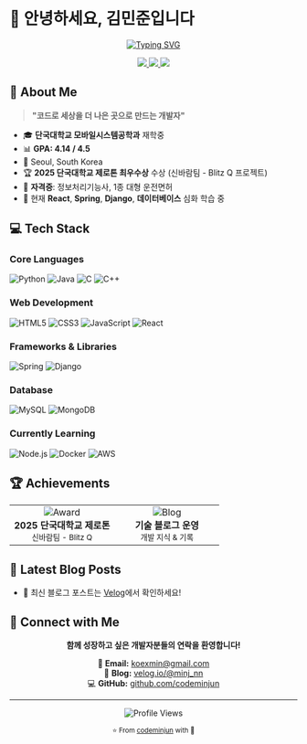 # 👋 안녕하세요, 김민준입니다

<div align="center">
  
  [![Typing SVG](https://readme-typing-svg.demolab.com?font=Fira+Code&size=28&duration=2800&pause=2000&color=6366F1&center=true&vCenter=true&width=800&lines=Full+Stack+Developer;AI%2FML+Enthusiast;Always+Learning%2C+Always+Growing+🌱)](https://git.io/typing-svg)
  
  <p align="center">
    <a href="mailto:koexmin@gmail.com">
      <img src="https://img.shields.io/badge/Gmail-D14836?style=flat-square&logo=gmail&logoColor=white" />
    </a>
    <a href="https://velog.io/@minj_nn/posts">
      <img src="https://img.shields.io/badge/Velog-20C997?style=flat-square&logo=velog&logoColor=white" />
    </a>
    <a href="https://github.com/codeminjun">
      <img src="https://img.shields.io/badge/GitHub-181717?style=flat-square&logo=github&logoColor=white" />
    </a>
  </p>
  
</div>

## 🎯 About Me

> **"코드로 세상을 더 나은 곳으로 만드는 개발자"**

- 🎓 **단국대학교 모바일시스템공학과** 재학중
- 📊 **GPA: 4.14 / 4.5**
- 📍 Seoul, South Korea
- 🏆 **2025 단국대학교 제로톤 최우수상** 수상 (신바람팀 - Blitz Q 프로젝트)
- 📜 **자격증**: 정보처리기능사, 1종 대형 운전면허
- 🌱 현재 **React**, **Spring**, **Django**, **데이터베이스** 심화 학습 중

## 💻 Tech Stack

### **Core Languages**
![Python](https://img.shields.io/badge/Python-3776AB?style=flat-square&logo=python&logoColor=white)
![Java](https://img.shields.io/badge/Java-007396?style=flat-square&logo=java&logoColor=white)
![C](https://img.shields.io/badge/C-A8B9CC?style=flat-square&logo=c&logoColor=black)
![C++](https://img.shields.io/badge/C++-00599C?style=flat-square&logo=cplusplus&logoColor=white)

### **Web Development**
![HTML5](https://img.shields.io/badge/HTML5-E34F26?style=flat-square&logo=html5&logoColor=white)
![CSS3](https://img.shields.io/badge/CSS3-1572B6?style=flat-square&logo=css3&logoColor=white)
![JavaScript](https://img.shields.io/badge/JavaScript-F7DF1E?style=flat-square&logo=javascript&logoColor=black)
![React](https://img.shields.io/badge/React-61DAFB?style=flat-square&logo=react&logoColor=black)

### **Frameworks & Libraries**
![Spring](https://img.shields.io/badge/Spring-6DB33F?style=flat-square&logo=spring&logoColor=white)
![Django](https://img.shields.io/badge/Django-092E20?style=flat-square&logo=django&logoColor=white)

### **Database**
![MySQL](https://img.shields.io/badge/MySQL-4479A1?style=flat-square&logo=mysql&logoColor=white)
![MongoDB](https://img.shields.io/badge/MongoDB-47A248?style=flat-square&logo=mongodb&logoColor=white)

### **Currently Learning**
![Node.js](https://img.shields.io/badge/Node.js-339933?style=flat-square&logo=node.js&logoColor=white)
![Docker](https://img.shields.io/badge/Docker-2496ED?style=flat-square&logo=docker&logoColor=white)
![AWS](https://img.shields.io/badge/AWS-232F3E?style=flat-square&logo=amazon-aws&logoColor=white)

## 🏆 Achievements

<div align="center">
  <table>
    <tr>
      <td align="center" width="50%">
        <img src="https://img.shields.io/badge/🥇-최우수상-gold?style=for-the-badge" alt="Award"/>
        <br/>
        <strong>2025 단국대학교 제로톤</strong>
        <br/>
        <sub>신바람팀 - Blitz Q</sub>
      </td>
      <td align="center" width="50%">
        <img src="https://img.shields.io/badge/📚-Tech_Blog-20C997?style=for-the-badge" alt="Blog"/>
        <br/>
        <strong>기술 블로그 운영</strong>
        <br/>
        <sub>개발 지식 & 기록</sub>
      </td>
    </tr>
  </table>
</div>

## 📝 Latest Blog Posts

<!-- BLOG-POST-LIST:START -->
- 📌 최신 블로그 포스트는 [Velog](https://velog.io/@minj_nn/posts)에서 확인하세요!
<!-- BLOG-POST-LIST:END -->

## 🤝 Connect with Me

<div align="center">
  
  **함께 성장하고 싶은 개발자분들의 연락을 환영합니다!**
  
  📧 **Email:** koexmin@gmail.com  
  📝 **Blog:** [velog.io/@minj_nn](https://velog.io/@minj_nn/posts)  
  💻 **GitHub:** [github.com/codeminjun](https://github.com/codeminjun)
  
</div>

---

<div align="center">
  
  ![Profile Views](https://komarev.com/ghpvc/?username=codeminjun&color=6366F1&style=flat-square&label=Profile+Views)
  
  <sub>⭐ From [codeminjun](https://github.com/codeminjun) with 💙</sub>
  
</div>
